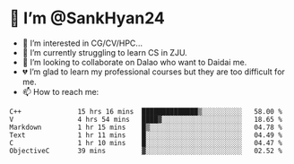 # 👋 I’m @SankHyan24

- 👀 I’m interested in CG/CV/HPC...
- 🌱 I’m currently struggling to learn CS in ZJU.
- 💞️ I’m looking to collaborate on Dalao who want to Daidai me.
- 💔 I’m glad to learn my professional courses but they are too difficult for me.
- 📫 How to reach me:


<!---
SankHyan24/SankHyan24 is a ✨ special ✨ repository because its `README.md` (this file) appears on your GitHub profile.
You can click the Preview link to take a look at your changes.
--->
<!--START_SECTION:waka-->

```text
C++              15 hrs 16 mins  ██████████████▒░░░░░░░░░░   58.00 %
V                4 hrs 54 mins   ████▓░░░░░░░░░░░░░░░░░░░░   18.65 %
Markdown         1 hr 15 mins    █▒░░░░░░░░░░░░░░░░░░░░░░░   04.78 %
Text             1 hr 11 mins    █░░░░░░░░░░░░░░░░░░░░░░░░   04.49 %
C                1 hr 10 mins    █░░░░░░░░░░░░░░░░░░░░░░░░   04.47 %
ObjectiveC       39 mins         ▓░░░░░░░░░░░░░░░░░░░░░░░░   02.52 %
```

<!--END_SECTION:waka-->
